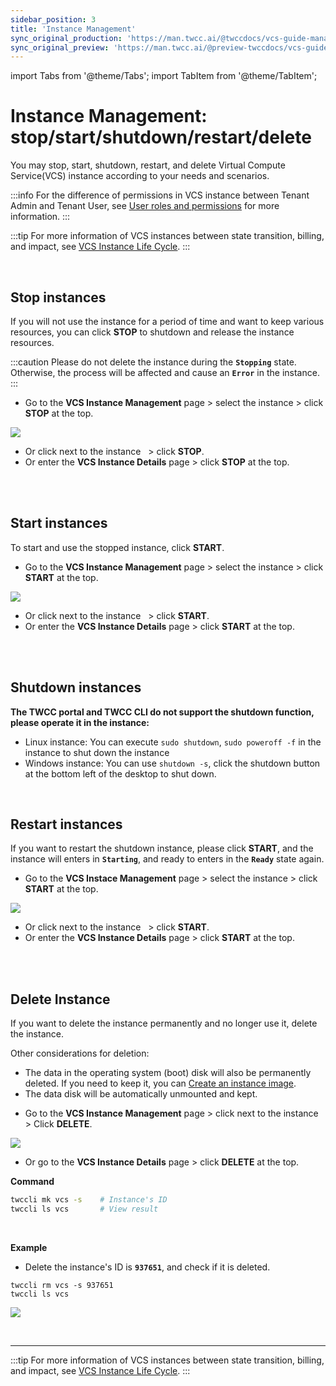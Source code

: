 ```yaml
---
sidebar_position: 3
title: 'Instance Management'
sync_original_production: 'https://man.twcc.ai/@twccdocs/vcs-guide-manage-instance-en' 
sync_original_preview: 'https://man.twcc.ai/@preview-twccdocs/vcs-guide-manage-instance-en' 
---
```


import Tabs from '@theme/Tabs';
import TabItem from '@theme/TabItem';

# Instance Management: stop/start/shutdown/restart/delete

You may stop, start, shutdown, restart, and delete Virtual Compute Service(VCS) instance according to your needs and scenarios.

:::info
For the difference of permissions in VCS instance between Tenant Admin and Tenant User, see [<ins>User roles and permissions</ins>](https://man.twcc.ai/@twccdocs/role-main-en/https%3A%2F%2Fman.twcc.ai%2F%40twccdocs%2Frole-compute-en#虛擬運算服務) for more information.
:::

:::tip
For more information of VCS instances between state transition, billing, and impact, see [<ins>VCS Instance Life Cycle</ins>](https://man.twcc.ai/@twccdocs/concept-vcs-lifecycle-en).
:::

<br/>


## Stop instances

If you will not use the instance for a period of time and want to keep various resources, you can click **STOP** to shutdown and release the instance resources.

:::caution
Please do not delete the instance during the **`Stopping`** state. Otherwise, the process will be affected and cause an **`Error`** in the instance.
:::

<Tabs>

<TabItem value="TWCC Portal" label="TWCC Portal">

- Go to the **VCS Instance Management** page > select the instance > click **STOP** at the top.

![](https://cos.twcc.ai/SYS-MANUAL/uploads/upload_7c3394008a508e87b15f4f260ee54816.png)

- Or click <i class="fa fa-ellipsis-v fa-20" aria-hidden="true"></i> next to the instance &nbsp; > click **STOP**.
- Or enter the **VCS Instance Details** page > click **STOP** at the top.


</TabItem>

<TabItem value="TWCC CLI" label="TWCC CLI (TBD)">

<br/>

</TabItem>

</Tabs>

<br/>


## Start instances

To start and use the stopped instance, click **START**.

<Tabs>

<TabItem value="TWCC Portal" label="TWCC Portal">

- Go to the **VCS Instance Management** page > select the instance > click **START** at the top.

![](https://cos.twcc.ai/SYS-MANUAL/uploads/upload_17097615c8df0573a7d9808b59720bce.png)


- Or click <i class="fa fa-ellipsis-v fa-20" aria-hidden="true"></i> next to the instance &nbsp; > click **START**.
- Or enter the **VCS Instance Details** page > click **START** at the top.

</TabItem>

<TabItem value="TWCC CLI" label="TWCC CLI (TBD)">

<br/>

</TabItem>

</Tabs>

<br/>


## Shutdown instances

**The TWCC portal and TWCC CLI do not support the shutdown function, please operate it in the instance:**

- Linux instance: You can execute `sudo shutdown`, `sudo poweroff -f` in the instance to shut down the instance
- Windows instance: You can use `shutdown -s`, click the shutdown button at the bottom left of the desktop to shut down.

<br/>


## Restart instances

If you want to restart the shutdown instance, please click **START**, and the instance will enters in **`Starting`**, and ready to enters in the **`Ready`** state again.


<Tabs>

<TabItem value="TWCC Portal" label="TWCC Portal">

- Go to the **VCS Instace Management** page > select the instance > click **START** at the top.

![](https://cos.twcc.ai/SYS-MANUAL/uploads/upload_87d03bbe71561f2c4c087393fe71c1c2.png)

- Or click <i class="fa fa-ellipsis-v fa-20" aria-hidden="true"></i> next to the instance &nbsp; > click **START**.
- Or enter the **VCS Instance Details** page > click **START** at the top.

</TabItem>

<TabItem value="TWCC CLI" label="TWCC CLI (TBD)">

<br/>

</TabItem>

</Tabs>

<br/>


## Delete Instance

If you want to delete the instance permanently and no longer use it, delete the instance.

Other considerations for deletion:
- The data in the operating system (boot) disk will also be permanently deleted. If you need to keep it, you can [Create an instance image](https://man.twcc.ai/@TWSC/vcs-vds-instance-image-zh).
- The data disk will be automatically unmounted and kept.

<Tabs>

<TabItem value="TWCC Portal" label="TWCC Portal">

- Go to the **VCS Instance Management** page > click <i class="fa fa-ellipsis-v fa-20" aria-hidden="true"></i> next to the instance &nbsp; > Click **DELETE**.

![](https://cos.twcc.ai/SYS-MANUAL/uploads/upload_5d72553b5f80e7d41b981f6314092a27.png)

- Or go to the **VCS Instance Details** page > click **DELETE** at the top.

</TabItem>

<TabItem value="TWCC CLI" label="TWCC CLI">

**Command**

```bash
twccli mk vcs -s    # Instance's ID
twccli ls vcs       # View result
```

<br/>

**Example**

- Delete the instance's ID is **`937651`**, and check if it is deleted.

```
twccli rm vcs -s 937651
twccli ls vcs
```

![](https://cos.twcc.ai/SYS-MANUAL/uploads/upload_024803eddc7136ec4fa25af5fe2ddc84.png)

</TabItem>

</Tabs>

<br/>


---

:::tip
For more information of VCS instances between state transition, billing, and impact, see [<ins>VCS Instance Life Cycle</ins>](https://man.twcc.ai/@twccdocs/concept-vcs-lifecycle-en).
:::